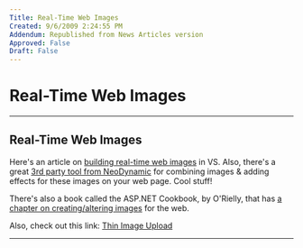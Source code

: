 ```yaml
---
Title: Real-Time Web Images
Created: 9/6/2009 2:24:55 PM
Addendum: Republished from News Articles version
Approved: False
Draft: False
---
```

# Real-Time Web Images

---

## Real-Time Web Images


Here's an article on [building real-time web images](http://www.ftponline.com/vsm/2004_08/magazine/features/rjennings/) in VS. Also, there's a great [3rd party tool from NeoDynamic](http://www.neodynamic.com/ND/FaqsTipsTricks.aspx?tabid=66&amp;prodid=0&amp;sid=45) for combining images & adding effects for these images on your web page. Cool stuff!



There's also a book called the ASP.NET Cookbook, by O'Rielly, that has [a chapter on creating/altering images](http://downloads.techrepublic.com.com/download.aspx?docid=171992) for the web.



Also, check out this link: [Thin Image Upload](http://software.techrepublic.com.com/download.aspx?docid=241658)





---

